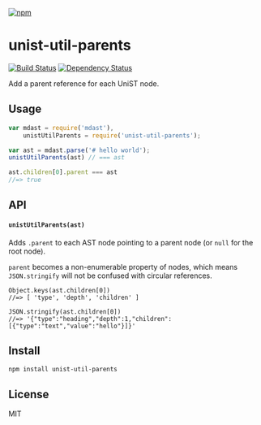 [![npm](https://nodei.co/npm/unist-util-parents.png)](https://npmjs.com/package/unist-util-parents)

# unist-util-parents

[![Build Status][travis-badge]][travis] [![Dependency Status][david-badge]][david]

Add a parent reference for each UniST node.

[travis]: https://travis-ci.org/eush77/unist-util-parents
[travis-badge]: https://travis-ci.org/eush77/unist-util-parents.svg
[david]: https://david-dm.org/eush77/unist-util-parents
[david-badge]: https://david-dm.org/eush77/unist-util-parents.png

## Usage

```js
var mdast = require('mdast'),
    unistUtilParents = require('unist-util-parents');

var ast = mdast.parse('# hello world');
unistUtilParents(ast) // === ast

ast.children[0].parent === ast
//=> true
```

## API

#### `unistUtilParents(ast)`

Adds `.parent` to each AST node pointing to a parent node (or `null` for the root node).

`parent` becomes a non-enumerable property of nodes, which means `JSON.stringify` will not be confused with circular references.

```
Object.keys(ast.children[0])
//=> [ 'type', 'depth', 'children' ]

JSON.stringify(ast.children[0])
//=> '{"type":"heading","depth":1,"children":[{"type":"text","value":"hello"}]}'
```

## Install

```
npm install unist-util-parents
```

## License

MIT
